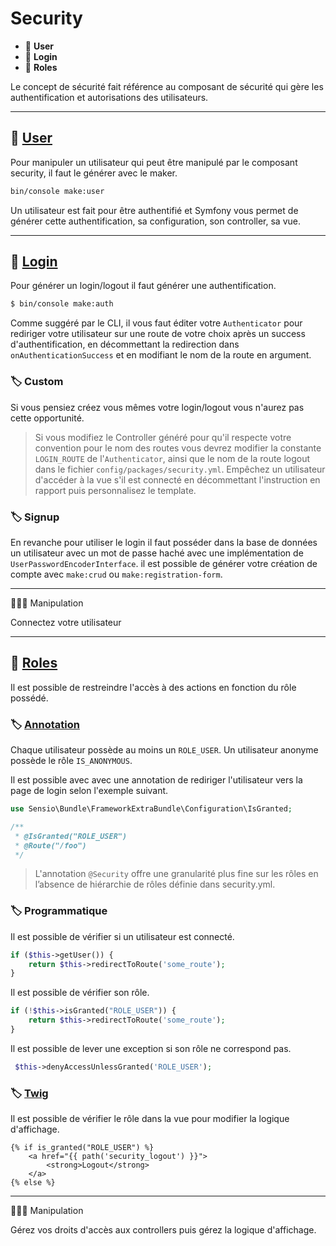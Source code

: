 # Security

*  🔖 **User**
*  🔖 **Login**
*  🔖 **Roles**

Le concept de sécurité fait référence au composant de sécurité qui gère les authentification et autorisations des utilisateurs.

___

## 📑 [User](https://symfony.com/doc/current/security.html#a-create-your-user-class)

Pour manipuler un utilisateur qui peut être manipulé par le composant security, il faut le générer avec le maker.

```bash
bin/console make:user
```

Un utilisateur est fait pour être authentifié et Symfony vous permet de générer cette authentification, sa configuration, son controller, sa vue.

___

## 📑 [Login](https://symfony.com/doc/current/security/form_login_setup.html#generating-the-login-form)

Pour générer un login/logout il faut générer une authentification.

```bash
$ bin/console make:auth
```

Comme suggéré par le CLI, il vous faut éditer votre `Authenticator` pour rediriger votre utilisateur sur une route de votre choix après un success d'authentification, en décommettant la redirection dans `onAuthenticationSuccess` et en modifiant le nom de la route en argument.

### 🏷️ **Custom**

Si vous pensiez créez vous mêmes votre login/logout vous n'aurez pas cette opportunité.

> Si vous modifiez le Controller généré pour qu'il respecte votre convention pour le nom des routes vous devrez modifier la constante `LOGIN_ROUTE` de l'`Authenticator`, ainsi que le nom de la route logout dans le fichier `config/packages/security.yml`. Empêchez un utilisateur d'accéder à la vue s'il est connecté en décommettant l'instruction en rapport puis personnalisez le template.

### 🏷️ **Signup**

En revanche pour utiliser le login il faut posséder dans la base de données un utilisateur avec un mot de passe haché avec une implémentation de `UserPasswordEncoderInterface`. il est possible de générer votre création de compte avec `make:crud` ou `make:registration-form`.

___

👨🏻‍💻 Manipulation

Connectez votre utilisateur

___

## 📑 [Roles](https://symfony.com/doc/current/security.html#a-create-your-user-class)

Il est possible de restreindre l'accès à des actions en fonction du rôle possédé.

### 🏷️ **[Annotation](https://symfony.com/doc/current/bundles/SensioFrameworkExtraBundle/annotations/security.html)**

Chaque utilisateur possède au moins un `ROLE_USER`. Un utilisateur anonyme possède le rôle `IS_ANONYMOUS`.

Il est possible avec avec une annotation de rediriger l'utilisateur vers la page de login selon l'exemple suivant.

```php
use Sensio\Bundle\FrameworkExtraBundle\Configuration\IsGranted;

/**
 * @IsGranted("ROLE_USER")
 * @Route("/foo")
 */
```

> L'annotation `@Security` offre une granularité plus fine sur les rôles en l’absence de hiérarchie de rôles définie dans security.yml.

### 🏷️ **Programmatique**

Il est possible de vérifier si un utilisateur est connecté.

```php
if ($this->getUser()) {
    return $this->redirectToRoute('some_route');
}
```

Il est possible de vérifier son rôle.

```php
if (!$this->isGranted("ROLE_USER")) {
    return $this->redirectToRoute('some_route');
}
```

Il est possible de lever une exception si son rôle ne correspond pas.

```php
 $this->denyAccessUnlessGranted('ROLE_USER');
```

### 🏷️ **[Twig](https://symfony.com/doc/current/reference/twig_reference.html#is-granted)**

Il est possible de vérifier le rôle dans la vue pour modifier la logique d'affichage.

```twig
{% if is_granted("ROLE_USER") %}
    <a href="{{ path('security_logout') }}">
        <strong>Logout</strong>
    </a>
{% else %}
```

___

👨🏻‍💻 Manipulation

Gérez vos droits d'accès aux controllers puis gérez la logique d'affichage.